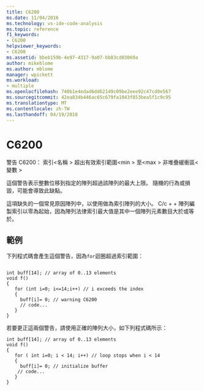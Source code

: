 ```yaml
---
title: C6200
ms.date: 11/04/2016
ms.technology: vs-ide-code-analysis
ms.topic: reference
f1_keywords:
- C6200
helpviewer_keywords:
- C6200
ms.assetid: bbeb159b-4e97-4317-9a07-bb83cd03069a
author: mikeblome
ms.author: mblome
manager: wpickett
ms.workload:
- multiple
ms.openlocfilehash: 740b1e4edad6dd62149c09be2eee92c47cd0e567
ms.sourcegitcommit: 42ea834b446ac65c679fa1043f853bea5f1c9c95
ms.translationtype: MT
ms.contentlocale: zh-TW
ms.lasthandoff: 04/19/2018
---
```

# <a name="c6200"></a>C6200
警告 C6200： 索引\<名稱 > 超出有效索引範圍\<min > 至\<max > 非堆疊緩衝區\<變數 >

 這個警告表示整數位移到指定的陣列超過該陣列的最大上限。 隨機的行為或損毀，可能會導致此缺點。

 這項缺失的一個常見原因陣列中，以使用做為索引陣列的大小。 C/c + + 陣列編製索引以零為起始，因為陣列法律索引最大值是其中一個陣列元素數目大於或等於。

## <a name="example"></a>範例
 下列程式碼會產生這個警告，因為`for`迴圈超過索引範圍：

```

int buff[14]; // array of 0..13 elements
void f()
{
   for (int i=0; i<=14;i++) // i exceeds the index
   {
     buff[i]= 0; // warning C6200
     // code...
   }
}
```

 若要更正這兩個警告，請使用正確的陣列大小，如下列程式碼所示：

```
int buff[14]; // array of 0..13 elements
void f()
{
   for ( int i=0; i < 14; i++) // loop stops when i < 14
   {
     buff[i]= 0; // initialize buffer
    // code...
   }
}
```
